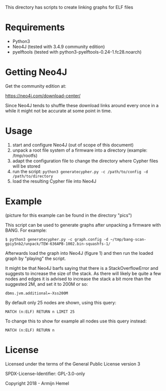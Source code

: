 This directory has scripts to create linking graphs for ELF files

# Requirements

* Python3
* Neo4J (tested with 3.4.9 community edition)
* pyelftools (tested with python3-pyelftools-0.24-1.fc28.noarch)

# Getting Neo4J

Get the community edition at:

https://neo4j.com/download-center/

Since Neo4J tends to shuffle these download links around every once in a while
it might not be accurate at some point in time.

# Usage

1. start and configure Neo4J (out of scope of this document)
2. unpack a root file system of a firmware into a directory (example: /tmp/rootfs)
3. adapt the configuration file to change the directory where Cypher files will be stored
4. run the script: `python3 generatecypher.py -c /path/to/config -d /path/to/directory`
5. load the resulting Cypher file into Neo4J

# Example

(picture for this example can be found in the directory "pics")

This script can be used to generate graphs after unpacking a firmware with
BANG. For example:

    $ python3 generatecypher.py -c graph.config -d ~/tmp/bang-scan-gpiy5nb2/unpack/TEW-636APB-1002.bin-squashfs-1/

Afterwards load the graph into Neo4J (figure 1) and then run the loaded graph
by "playing" the script.

It might be that Neo4J barfs saying that there is a StackOverflowError and
suggests to increase the size of the stack. As there will likely be quite a
few nodes and edges it is advised to increase the stack a bit more than the
suggested 2M, and set it to 200M or so:

    dbms.jvm.additional=-Xss200M

By default only 25 nodes are shown, using this query:

    MATCH (n:ELF) RETURN n LIMIT 25

To change this to show for example all nodes use this query instead:

    MATCH (n:ELF) RETURN n

# License

Licensed under the terms of the General Public License version 3

SPDX-License-Identifier: GPL-3.0-only

Copyright 2018 - Armijn Hemel
